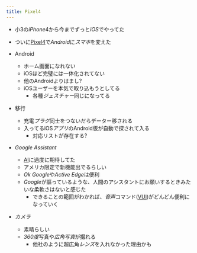 ```yaml
---
title: Pixel4
---
```


* 小3の*iPhone*4から今までずっと*iOS*でやってた

* ついに[Pixel4](Pixel4.md)で*Android*に*スマホ*を変えた

* Android
  
  * ホーム画面になれない
  * iOSほど完璧には一体化されてない
  * 他のAndroidよりはまし?
  * iOSユーザーを本気で取り込もうとしてる
    * 各種*ジェスチャー*同じになってる
* 移行
  
  * 充電*プラグ*同士をつないだらデーター移される
  * 入ってるiOS*アプリ*のAndroid版が自動で探されて入る
    * 対応リストが存在する?
* *Google Assistant*
  
  * [AI](AI.md)に過度に期待してた
  * アメリカ限定で新機能出でるらしい
  * *Ok Google*や*Active Edge*は便利
  * *Google*が謳っているような、人間のアシスタントにお願いするときみたいな柔軟さはないと感じた
    * できることの範囲がわかれば、*音声*コマンド([VUI](VUI.md))がどんどん便利になっていく
* *カメラ*
  
  * 素晴らしい
  * *360度*写真や*広角写真*が撮れる
    * 他社のように超広角*レンズ*を入れなかった理由かも
